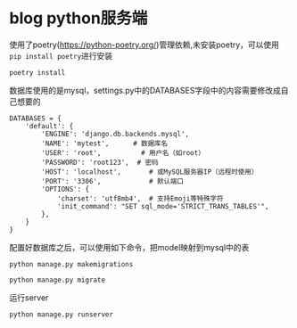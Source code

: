# blog python服务端


使用了poetry(https://python-poetry.org/)管理依赖,未安装poetry，可以使用`pip install poetry`进行安装

```
poetry install
```

数据库使用的是mysql，settings.py中的DATABASES字段中的内容需要修改成自己想要的

```
DATABASES = {
    'default': {
        'ENGINE': 'django.db.backends.mysql',
        'NAME': 'mytest',      # 数据库名
        'USER': 'root',          # 用户名（如root）
        'PASSWORD': 'root123',  # 密码
        'HOST': 'localhost',       # 或MySQL服务器IP（远程时使用）
        'PORT': '3306',            # 默认端口
        'OPTIONS': {
            'charset': 'utf8mb4',  # 支持Emoji等特殊字符
            'init_command': "SET sql_mode='STRICT_TRANS_TABLES'",
        },
    }
}
```

配置好数据库之后，可以使用如下命令，把model映射到mysql中的表

```
python manage.py makemigrations

python manage.py migrate
```

运行server

```
python manage.py runserver
```